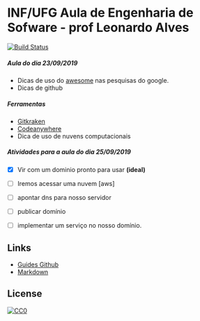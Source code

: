 # INF/UFG Aula de Engenharia de Sofware - prof Leonardo Alves
[![Build Status](https://travis-ci.org/leoaalvsufg/aulaES.svg?branch=aulaES)](https://travis-ci.org/leoaalvsufg/aulaES)

##### Aula do dia 23/09/2019
- Dicas de uso do [awesome](https://github.com/sindresorhus/awesome) nas pesquisas do google.
- Dicas de github

##### Ferramentas
- [Gitkraken](https://www.gitkraken.com/)
- [Codeanywhere](https://codeanywhere.com/)
- Dica de uso de nuvens computacionais


##### Atividades para a aula do dia 25/09/2019 

- [x] Vir com um dominio pronto para usar **(ideal)**
- [ ] Iremos acessar uma nuvem [aws]
- [ ] apontar dns para nosso servidor
- [ ] publicar domínio
- [ ] implementar um serviço no nosso domínio.


## Links
 - [Guides Github][1]
 - [Markdown][2]


  [1]: https://guides.github.com/
  [2]: https://markdown-here.com/index.html
  
  ## License

[![CC0](http://mirrors.creativecommons.org/presskit/buttons/88x31/svg/cc-zero.svg)](https://creativecommons.org/publicdomain/zero/1.0/)

